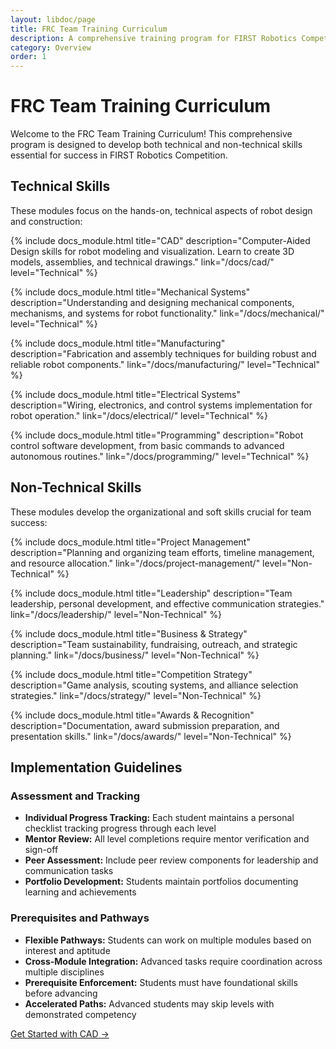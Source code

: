 ```yaml
---
layout: libdoc/page
title: FRC Team Training Curriculum
description: A comprehensive training program for FIRST Robotics Competition teams
category: Overview
order: 1
---
```


# FRC Team Training Curriculum

Welcome to the FRC Team Training Curriculum! This comprehensive program is designed to develop both technical and non-technical skills essential for success in FIRST Robotics Competition.

## Technical Skills

These modules focus on the hands-on, technical aspects of robot design and construction:

{% include docs_module.html 
    title="CAD"
    description="Computer-Aided Design skills for robot modeling and visualization. Learn to create 3D models, assemblies, and technical drawings."
    link="/docs/cad/"
    level="Technical" %}

{% include docs_module.html 
    title="Mechanical Systems"
    description="Understanding and designing mechanical components, mechanisms, and systems for robot functionality."
    link="/docs/mechanical/"
    level="Technical" %}

{% include docs_module.html 
    title="Manufacturing"
    description="Fabrication and assembly techniques for building robust and reliable robot components."
    link="/docs/manufacturing/"
    level="Technical" %}

{% include docs_module.html 
    title="Electrical Systems"
    description="Wiring, electronics, and control systems implementation for robot operation."
    link="/docs/electrical/"
    level="Technical" %}

{% include docs_module.html 
    title="Programming"
    description="Robot control software development, from basic commands to advanced autonomous routines."
    link="/docs/programming/"
    level="Technical" %}

## Non-Technical Skills

These modules develop the organizational and soft skills crucial for team success:

{% include docs_module.html 
    title="Project Management"
    description="Planning and organizing team efforts, timeline management, and resource allocation."
    link="/docs/project-management/"
    level="Non-Technical" %}

{% include docs_module.html 
    title="Leadership"
    description="Team leadership, personal development, and effective communication strategies."
    link="/docs/leadership/"
    level="Non-Technical" %}

{% include docs_module.html 
    title="Business & Strategy"
    description="Team sustainability, fundraising, outreach, and strategic planning."
    link="/docs/business/"
    level="Non-Technical" %}

{% include docs_module.html 
    title="Competition Strategy"
    description="Game analysis, scouting systems, and alliance selection strategies."
    link="/docs/strategy/"
    level="Non-Technical" %}

{% include docs_module.html 
    title="Awards & Recognition"
    description="Documentation, award submission preparation, and presentation skills."
    link="/docs/awards/"
    level="Non-Technical" %}

## Implementation Guidelines

### Assessment and Tracking
- **Individual Progress Tracking:** Each student maintains a personal checklist tracking progress through each level
- **Mentor Review:** All level completions require mentor verification and sign-off
- **Peer Assessment:** Include peer review components for leadership and communication tasks
- **Portfolio Development:** Students maintain portfolios documenting learning and achievements

### Prerequisites and Pathways
- **Flexible Pathways:** Students can work on multiple modules based on interest and aptitude
- **Cross-Module Integration:** Advanced tasks require coordination across multiple disciplines
- **Prerequisite Enforcement:** Students must have foundational skills before advancing
- **Accelerated Paths:** Advanced students may skip levels with demonstrated competency

[Get Started with CAD →](/docs/cad/)